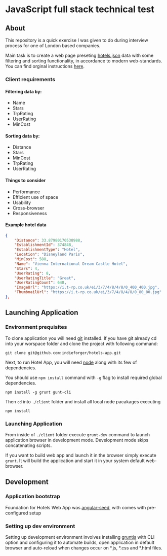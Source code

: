JavaScript full stack technical test
====================================

About
-----

This repository is a quick exercise I was given to do during interview process
for one of London based companies. 

Main task is to create a web page preseting [hotels.json](hotels.json) data with
some filtering and sorting functionality, in accordance to modern web-standards.
You can find orginal instructions [here](instructions/README.md).

### Client requirements

#### Filtering data by:

* Name
* Stars
* TrpRating
* UserRating
* MinCost

#### Sorting data by:

* Distance
* Stars
* MinCost
* TrpRating
* UserRating

#### Things to consider

* Performance
* Efficient use of space
* Usability
* Cross-browser 
* Responsiveness

#### Example hotel data

```json
{
    "Distance": 33.87980170538988,
    "EstablishmentId": 374848,
    "EstablishmentType": "Hotel",
    "Location": "Disneyland Paris",
    "MinCost": 588,
    "Name": "Vienna International Dream Castle Hotel",
    "Stars": 4,
    "UserRating": 8,
    "UserRatingTitle": "Great",
    "UserRatingCount": 648,
    "ImageUrl": "https://i.t-rp.co.uk/ei/3/7/4/8/4/8/0_400_400.jpg",
    "ThumbnailUrl": "https://i.t-rp.co.uk/ei/3/7/4/8/4/8/0_80_80.jpg"
},
```

Launching Application
-------------------

### Environment prequisites

To clone application you will need [git](http://git-scm.com/) installed. If you have git already cd into your worspace folder and clone the project with following command:

```
git clone git@github.com:indieforger/hotels-app.git
```

Next, to run Hotel App, you will need [node](https://nodejs.org) along with its few of dependencies. 

You should use `npm install` command with `-g` flag to install required global dependencies.
```
npm install -g grunt gunt-cli
```

Then `cd` into `./client` folder and install all local node pacakages executing

```
npm install
```

### Launching Application

From inside of `./client` folder execute `grunt-dev` command to launch application browser in development mode.
Development mode skips concatenating scripts.


If you want to build web app and launch it in the browser simply execute `grunt`. 
It will build the application and start it in your system default web-browser.


Development
-----------

### Application bootstrap
Foundation for Hotels Web App was [angular-seed](https://github.com/angular/angular-seed), with comes with pre-configured setup

### Setting up dev environment
Setting up development environment involves installing [gruntjs](http://gruntjs.com/) with CLI option and configuring it to automate builds, open application in default browser and auto-reload when changes occur on *.js, *.css and *.html files.  
